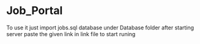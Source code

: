 # Job_Portal
To use it just import jobs.sql database under Database folder
after starting server
paste the given link in link file to start runing
